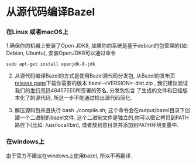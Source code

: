 # 从源代码编译Bazel

### 在Linux 或者macOS上

1.确保你的机器上安装了Open JDK8,   如果你的系统是基于debian的包管理的\(如: Debian, Ubuntu\), 安装OpenJDK8可以通过命令

```
sudo apt-get install openjdk-8-jdk
```

2. 从源代码编译Bazel的方式是使用Bazel源代码分发包,  从Bazel的发布页[release page](https://github.com/bazelbuild/bazel/releases)下载你需要的版本 bazel-&lt;VERSION&gt;-dist.zip , 我们建议验证我们的[发行号码](https://bazel.build/bazel-release.pub.gpg)48457EE0所签署的签名, 分发包包含 了生成的文件和已经版本化了的源代码, 所这一步不能通过检出源代码简化.

3. 解压源码包并且执行 bash ./compile.sh; 这个命令会在output/bazel目录下创建一个二进制的bazel文件.  这个二进制文件是独立的,你可以把它拷贝到PATH路径下\(比如: /usr/local/bin\), 或者放到意目录并添加到PATH环境变量中.

### 在windows上

由于官方不建议在windows上使用bazel, 所以不再翻译.

